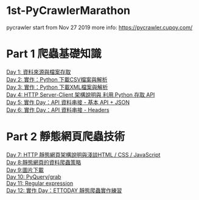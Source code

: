 # 1st-PyCrawlerMarathon
pycrawler start from Nov 27 2019
more info: https://pycrawler.cupoy.com/
# Part 1 爬蟲基礎知識
<a href=https://github.com/jasonliu1990/1st-PyCrawlerMarathon/blob/master/homework/Day001_HW.ipynb>Day 1: 資料來源與檔案存取</a></br>
<a href=https://github.com/jasonliu1990/1st-PyCrawlerMarathon/blob/master/homework/Day002_HW.ipynb>Day 2: 實作：Python 下載CSV檔案與解析</a></br>
<a href=https://github.com/jasonliu1990/1st-PyCrawlerMarathon/blob/master/homework/Day003_HW.ipynb>Day 3: 實作：Python 下載XML檔案與解析</a></br>
<a href=https://github.com/jasonliu1990/1st-PyCrawlerMarathon/blob/master/homework/Day004_HW.ipynb>Day 4: HTTP Server-Client 架構說明與 利用 Python 存取 API</a></br>
<a href=https://github.com/jasonliu1990/1st-PyCrawlerMarathon/blob/master/homework/Day005_HW.ipynb>Day 5: 實作 Day：API 資料串接 - 基本 API + JSON</a></br>
<a href=https://github.com/jasonliu1990/1st-PyCrawlerMarathon/blob/master/homework/Day006_HW.ipynb>Day 6: 實作 Day：API 資料串接 - Headers</a></br>
# Part 2 靜態網頁爬蟲技術
<a href=https://github.com/jasonliu1990/1st-PyCrawlerMarathon/blob/master/homework/Day007_HW.ipynb>Day 7: HTTP 靜態網頁架構說明與淺談HTML / CSS / JavaScript</a></br>
<a href=https://github.com/jasonliu1990/1st-PyCrawlerMarathon/blob/master/homework/Day008_HW.ipynb>Day 8:靜態網頁的資料爬蟲策略</a></br>
<a href=https://github.com/jasonliu1990/1st-PyCrawlerMarathon/blob/master/homework/Day009_HW.ipynb>Day 9:圖片下載</a></br>
<a href=https://github.com/jasonliu1990/1st-PyCrawlerMarathon/blob/master/homework/Day010_HW.ipynb>Day 10: PyQuery/grab</a></br>
<a href=https://github.com/jasonliu1990/1st-PyCrawlerMarathon/blob/master/homework/Day011_HW.ipynb>Day 11: Regular expression</a></br>
<a href=https://github.com/jasonliu1990/1st-PyCrawlerMarathon/blob/master/homework/Day012_HW.ipynb>Day 12: 實作 Day：ETTODAY 靜態爬蟲實作練習</a></br>
